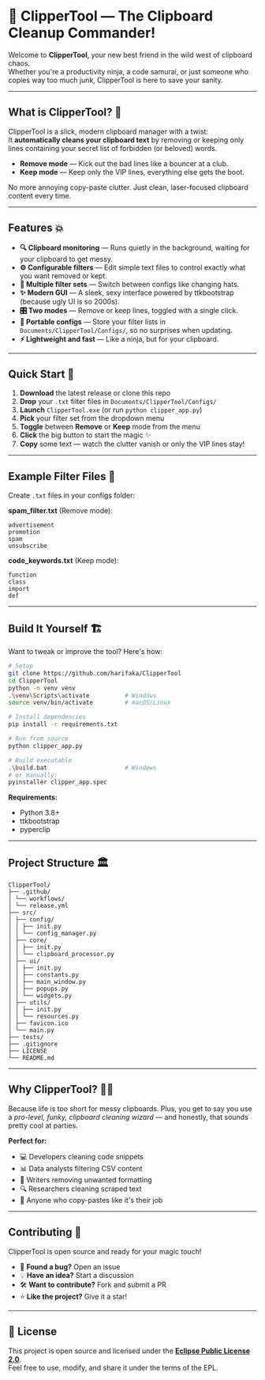 # 🧹 ClipperTool — The Clipboard Cleanup Commander!

Welcome to **ClipperTool**, your new best friend in the wild west of clipboard chaos.  
Whether you're a productivity ninja, a code samurai, or just someone who copies way too much junk, ClipperTool is here to save your sanity.

---

## What is ClipperTool? 🤔

ClipperTool is a slick, modern clipboard manager with a twist:  
It **automatically cleans your clipboard text** by removing or keeping only lines containing your secret list of forbidden (or beloved) words.

- **Remove mode** — Kick out the bad lines like a bouncer at a club.  
- **Keep mode** — Keep only the VIP lines, everything else gets the boot.

No more annoying copy-paste clutter. Just clean, laser-focused clipboard content every time.

---

## Features 💥

- **🔍 Clipboard monitoring** — Runs quietly in the background, waiting for your clipboard to get messy.
- **⚙️ Configurable filters** — Edit simple text files to control exactly what you want removed or kept.
- **🔄 Multiple filter sets** — Switch between configs like changing hats.
- **✨ Modern GUI** — A sleek, sexy interface powered by ttkbootstrap (because ugly UI is so 2000s).
- **🎛️ Two modes** — Remove or keep lines, toggled with a single click.
- **📂 Portable configs** — Store your filter lists in `Documents/ClipperTool/Configs/`, so no surprises when updating. 
- **⚡ Lightweight and fast** — Like a ninja, but for your clipboard.

---

## Quick Start 🚀

1. **Download** the latest release or clone this repo
2. **Drop** your `.txt` filter files in `Documents/ClipperTool/Configs/`
3. **Launch** `ClipperTool.exe` (or run `python clipper_app.py`)
4. **Pick** your filter set from the dropdown menu
5. **Toggle** between **Remove** or **Keep** mode from the menu
6. **Click** the big button to start the magic ✨
7. **Copy** some text — watch the clutter vanish or only the VIP lines stay!

---

## Example Filter Files 📝

Create `.txt` files in your configs folder:

**spam_filter.txt** (Remove mode):
```
advertisement
promotion
spam
unsubscribe
```

**code_keywords.txt** (Keep mode):
```
function
class
import
def
```

---

## Build It Yourself 🏗️

Want to tweak or improve the tool? Here's how:

```bash
# Setup
git clone https://github.com/harifaka/ClipperTool
cd ClipperTool
python -m venv venv
.\venv\Scripts\activate          # Windows
source venv/bin/activate         # macOS/Linux

# Install dependencies
pip install -r requirements.txt

# Run from source
python clipper_app.py

# Build executable
.\build.bat                      # Windows
# or manually:
pyinstaller clipper_app.spec
```

**Requirements:**
- Python 3.8+
- ttkbootstrap
- pyperclip

---

## Project Structure 🏛️

```
ClipperTool/
├── .github/
│ └── workflows/
│ └── release.yml
├── src/
│ ├── config/
│ │ ├── init.py
│ │ └── config_manager.py
│ ├── core/
│ │ ├── init.py
│ │ └── clipboard_processor.py
│ ├── ui/
│ │ ├── init.py
│ │ ├── constants.py
│ │ ├── main_window.py
│ │ ├── popups.py
│ │ └── widgets.py
│ ├── utils/
│ │ ├── init.py
│ │ └── resources.py
│ ├── favicon.ico
│ └── main.py
├── tests/
├── .gitignore
├── LICENSE
└── README.md
```

---

## Why ClipperTool? 🤷‍♂️

Because life is too short for messy clipboards. Plus, you get to say you use a *pro-level, funky, clipboard cleaning wizard* — and honestly, that sounds pretty cool at parties.

**Perfect for:**
- 💻 Developers cleaning code snippets
- 📊 Data analysts filtering CSV content  
- 📝 Writers removing unwanted formatting
- 🔍 Researchers cleaning scraped text
- 🤖 Anyone who copy-pastes like it's their job

---

## Contributing 🤝

ClipperTool is open source and ready for your magic touch!

- 🐛 **Found a bug?** Open an issue
- 💡 **Have an idea?** Start a discussion  
- 🛠️ **Want to contribute?** Fork and submit a PR
- ⭐ **Like the project?** Give it a star!

---

## 📄 License

This project is open source and licensed under the **[Eclipse Public License 2.0](https://www.eclipse.org/legal/epl-2.0/)**.  
Feel free to use, modify, and share it under the terms of the EPL.